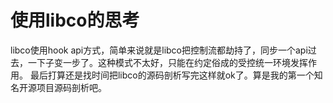 # 使用libco的思考

libco使用hook api方式，简单来说就是libco把控制流都劫持了，同步一个api过去，一下子变一步了。这种模式不太好，只能在约定俗成的受控统一环境发挥作用。
最后打算还是找时间把libco的源码剖析写完这样就ok了。算是我的第一个知名开源项目源码剖析吧。